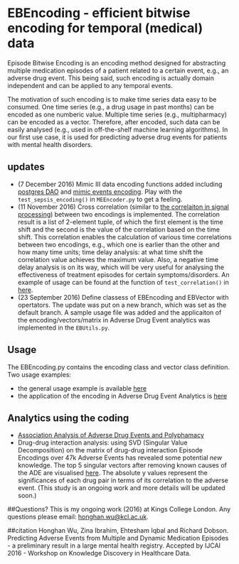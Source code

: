 # EBEncoding - efficient bitwise encoding for temporal (medical) data
Episode Bitwise Encoding is an encoding method designed for abstracting multiple medication episodes of a patient related to a certain event, e.g., an adverse drug event. This being said, such encoding is actually domain independent and can be applied to any temporal events. 

The motivation of such encoding is to make time series data easy to be consumed. One time series (e.g., a drug usage in past months) can be encoded as one numberic value. Multiple time series (e.g., multipharmacy) can be encoded as a vector. Therefore, after encoded, such data can be easily analysed (e.g., used in off-the-shelf machine learning algorithms). In our first use case, it is used for predicting adverse drug events for patients with mental health disorders.

## updates
- (7 December 2016) Mimic III data encoding functions added including [postgres DAO](https://github.com/Honghan/EBEncoding/blob/eb_algebra/EBEncoding/mimicdao.py) and [mimic events encoding](https://github.com/Honghan/EBEncoding/blob/eb_algebra/EBEncoding/MEEncoder.py). Play with the `test_sepsis_encoding()` in `MEEncoder.py` to get a feeling.
- (11 November 2016) Cross correlation (similar to [the correlaiton in signal processing](https://en.wikipedia.org/wiki/Cross-correlation)) between two encodings is implemented. The correlation result is a list of 2-element tuple, of which the first element is the time shift and the second is the value of the correlation based on the time shift. This correlation enables the calculation of various time correlations between two encodings, e.g., which one is earlier than the other and how many time units; time delay analysis: at what time shift the correlation value achieves the maximum value. Also, a negative time delay analysis is on its way, which will be very useful for analysing the effectiveness of treatment episodes for certain symptoms/disorders.
  An example of usage can be found at the function of `test_correlation()` in [here](https://github.com/Honghan/EBEncoding/blob/eb_algebra/EBEncoding/ebencoding_example.py).
- (23 September 2016) Define classess of EBEncoding and EBVector with opertators. The update was put on a new branch, which was set as the default branch. A sample usage file was added and the applicaiton of the encoding/vectors/matrix in Adverse Drug Event analytics was implemented in the `EBUtils.py`.

## Usage
The EBEncoding.py contains the encoding class and vector class definition. Two usage examples:
- the general usage example is available [here](https://github.com/Honghan/EBEncoding/blob/eb_algebra/EBEncoding/ebencoding_example.py)
- the application of the encoding in Adverse Drug Event Analytics is [here](https://github.com/Honghan/EBEncoding/blob/eb_algebra/EBEncoding/EBUtil.py)

## Analytics using the coding
- [Association Analysis of Adverse Drug Events and Polyphamacy](http://honghan.info/kcl/ade/) 
- Drug-drug interaction analysis: using SVD (Singular Value Decomposition) on the matrix of drug-drug interaction Episode Encodings over 47k Adverse Events has revealed some potential *new* knowledge. The top 5 singular vectors after removing known causes of the ADE are visualised [here](https://plot.ly/~honghan.wu/10/). The absolute y values represent the significances of each drug pair in terms of its correlation to the adverse event. (This study is an ongoing work and more details will be updated soon.)

##Questions?
This is my ongoing work (2016) at Kings College London. Any questions please email: honghan.wu@kcl.ac.uk.

##citation
Honghan Wu, Zina Ibrahim, Ehtesham Iqbal and Richard Dobson. Predicting Adverse Events from Multiple and Dynamic Medication Episodes - a preliminary result in a large mental health registry. Accepted by IJCAI 2016 - Workshop on Knowledge Discovery in Healthcare Data.
